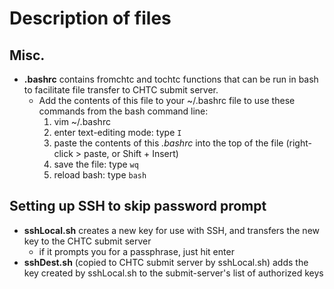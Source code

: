 # Description of files
## Misc.
* **.bashrc** contains fromchtc and tochtc functions that can be run in bash to facilitate file transfer to CHTC submit server. 
	* Add the contents of this file to your ~/.bashrc file to use these commands from the bash command line:
		1. vim ~/.bashrc
		1. enter text-editing mode: type `I`
		1. paste the contents of this *.bashrc* into the top of the file (right-click > paste, or Shift + Insert)
		1. save the file: type `wq`
		1. reload bash: type `bash`

## Setting up SSH to skip password prompt
* **sshLocal.sh** creates a new key for use with SSH, and transfers the new key to the CHTC submit server
	* if it prompts you for a passphrase, just hit enter 
* **sshDest.sh** (copied to CHTC submit server by sshLocal.sh) adds the key created by sshLocal.sh to the submit-server's list of authorized keys

